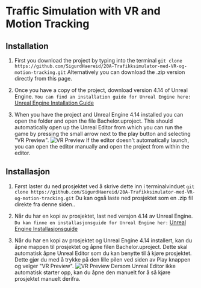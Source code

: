 # Traffic Simulation with VR and Motion Tracking

## Installation
1. First you download the project by typing into the terminal
`git clone https://github.com/SigurdHaereid/20A-Trafikksimulator-med-VR-og-motion-tracking.git`
  Alternatively you can download the .zip version directly from this page.

2. Once you have a copy of the project, download version 4.14 of Unreal Engine.
`You can find an installation guide for Unreal Engine here:`
   [Unreal Engine Installation Guide](https://docs.unrealengine.com/latest/INT/GettingStarted/Installation/ "Unreal Engine")


3. When you have the project and Unreal Engine 4.14 installed you can open the folder and open the file Bachelor.uproject. This should automatically open up the Unreal Editor from which you can run the game by pressing the small arrow next to the play button and selecting "VR Preview". 
![](https://github.com/SigurdHaereid/Bachelor/blob/master/vrpreview.JPG "VR Preview")
If the editor doesn't automatically launch, you can open the editor manually and open the project from within the editor.

## Installasjon
1. Først laster du ned prosjektet ved å skrive dette inn i terminalvinduet
`git clone https://github.com/SigurdHaereid/20A-Trafikksimulator-med-VR-og-motion-tracking.git`
Du kan også laste ned prosjektet som en .zip fil direkte fra denne siden..

2. Når du har en kopi av prosjektet, last ned versjon 4.14 av Unreal Engine.
`Du kan finne en installasjonsguide for Unreal Engine her:`
   [Unreal Engine Installasjonsguide](https://docs.unrealengine.com/latest/INT/GettingStarted/Installation/ "Unreal Engine")


3. Når du har en kopi av prosjektet og Unreal Engine 4.14 installert, kan du åpne mappen til prosjektet og åpne filen Bachelor.uproject. Dette skal automatisk åpne Unreal Editor som du kan benytte til å kjøre prosjektet. Dette gjør du med å trykke på den lille pilen ved siden av Play knappen og velger "VR Preview".
![](https://github.com/SigurdHaereid/Bachelor/blob/master/vrpreview.JPG "VR Preview")
 Dersom Unreal Editor ikke automatisk starter opp, kan du åpne den manuelt for å så kjøre prosjektet manuelt derifra.
